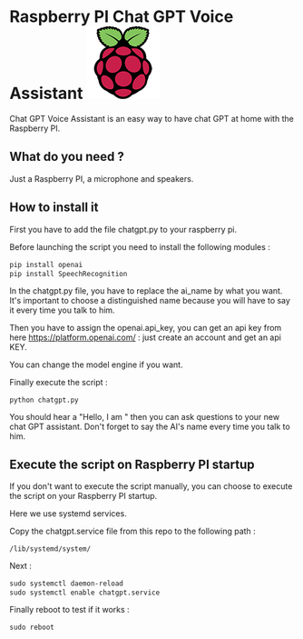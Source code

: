 # Raspberry PI Chat GPT Voice Assistant ![alt text](https://raw.githubusercontent.com/iiiypuk/rpi-icon/master/128.png) 

Chat GPT Voice Assistant is an easy way to have chat GPT at home with the Raspberry PI.

## What do you need ?

Just a Raspberry PI, a microphone and speakers.

## How to install it

First you have to add the file chatgpt.py to your raspberry pi.

Before launching the script you need to install the following modules :

````
pip install openai
pip install SpeechRecognition
````

In the chatgpt.py file, you have to replace the ai_name by what you want. It's important to choose a distinguished name
because you will have to say it every time you talk to him.

Then you have to assign the openai.api_key, you can get an api key from here https://platform.openai.com/ : just create an account and get an api KEY. 

You can change the model engine if you want.

Finally execute the script :

````
python chatgpt.py
````

You should hear a "Hello, I am <Bot name>" then you can ask questions to your new chat GPT assistant. Don't forget to say the AI's name every time you talk to him.

## Execute the script on Raspberry PI startup

If you don't want to execute the script manually, you can choose to execute the script on your Raspberry PI startup.

Here we use systemd services.

Copy the chatgpt.service file from this repo to the following path :

````
/lib/systemd/system/
````

Next :

````
sudo systemctl daemon-reload
sudo systemctl enable chatgpt.service
````

Finally reboot to test if it works :

````
sudo reboot
````